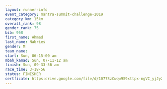 ```yaml
---
layout: runner-info 
event_category: mantra-summit-challenge-2019 
category_km: 15km 
overall_rank: 98
gender_rank: 75
bib: 968
first_name: Ahmad
last_name: Nabries
gender: M
team_name: 
start: Sun, 06-15-00 am
mbah_kamad: Sun, 07-11-12 am
finish: Sun, 09-33-56 am
race_time: 3-18-56
status: FINISHER
certficate: https:drive.google.com/file/d/1077SzCwqw9S9xttpx-ngVC_yjJyZzRe-/view?usp=sharing
---
```

